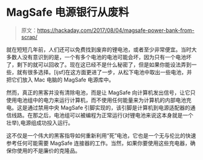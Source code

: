 # MagSafe 电源银行从废料

> 原文：<https://hackaday.com/2017/08/04/magsafe-power-bank-from-scrap/>

就在短短几年前，人们还可以免费找到废弃的锂电池，或者至少非常便宜。当时大多数人没有意识到的是，一个有多个电池的电池可能会坏，因为只有一个电池坏了，剩下的就可以回收了。现在这已经不是什么秘密了，但是如果你能设法弄到一些，就有很多选择。[ijsf]在这方面更进了一步，从松下电池中取出一些电池，并把它们放入 Mac 电脑的 MagSafe 电源库中。

然而，真正的黑客并没有清除电池，而是让 MagSafe 向计算机发出信号，让它只使用电池组中的电力来运行计算机，而不使用任何能量来为计算机的内部电池充电。这是通过禁用中央 MagSafe 引脚实现的，该引脚是计算机到电源适配器的通信线路。在那之后，电池组可以被编程为正常运行(对锂电池来说这本身就是一个壮举),电源组成功投入运行。

这不仅是一个伟大的黑客指导如何重新利用“死”电池，它也是一个无与伦比的快速参考任何可能需要 MagSafe 连接器的工作。当然，如果你要使用这些充电器，确保你使用的不是廉价的克隆品。